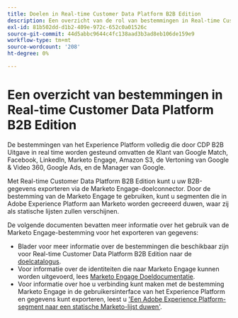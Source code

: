 ```yaml
---
title: Doelen in Real-time Customer Data Platform B2B Edition
description: Een overzicht van de rol van bestemmingen in Real-time Customer Data Platform B2B Edition.
exl-id: 81b502dd-d1b2-409e-972c-652c0a01526c
source-git-commit: 44d5abbc9644c4fc138aad3b3ad8eb106de159e9
workflow-type: tm+mt
source-wordcount: '208'
ht-degree: 0%

---
```


# Een overzicht van bestemmingen in Real-time Customer Data Platform B2B Edition

De bestemmingen van het Experience Platform volledig die door CDP B2B Uitgave in real time worden gesteund omvatten de Klant van Google Match, Facebook, LinkedIn, Marketo Engage, Amazon S3, de Vertoning van Google &amp; Video 360, Google Ads, en de Manager van Google.

Met Real-time Customer Data Platform B2B Edition kunt u uw B2B-gegevens exporteren via de Marketo Engage-doelconnector. Door de bestemming van de Marketo Engage te gebruiken, kunt u segmenten die in Adobe Experience Platform aan Marketo worden gecreeerd duwen, waar zij als statische lijsten zullen verschijnen.

De volgende documenten bevatten meer informatie over het gebruik van de Marketo Engage-bestemming voor het exporteren van gegevens:

- Blader voor meer informatie over de bestemmingen die beschikbaar zijn voor Real-time Customer Data Platform B2B Edition naar de [doelcatalogus](../../destinations/catalog/overview.md).
- Voor informatie over de identiteiten die naar Marketo Engage kunnen worden uitgevoerd, lees [Marketo Engage Doeldocumentatie](../../destinations/catalog/adobe/marketo-engage.md).
- Voor informatie over hoe u verbinding kunt maken met de bestemming Marketo Engage in de gebruikersinterface van het Experience Platform en gegevens kunt exporteren, leest u [&#39;Een Adobe Experience Platform-segment naar een statische Marketo-lijst duwen&#39;](https://experienceleague.adobe.com/docs/marketo/using/product-docs/core-marketo-concepts/smart-lists-and-static-lists/static-lists/push-an-adobe-experience-platform-segment-to-a-marketo-static-list.html?lang=en).
